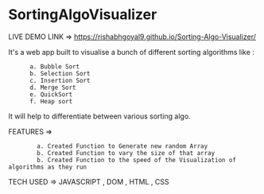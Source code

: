 # SortingAlgoVisualizer

LIVE DEMO LINK => https://rishabhgoyal9.github.io/Sorting-Algo-Visualizer/

It's a web app built to visualise a bunch of different sorting algorithms like :

          a. Bubble Sort
          b. Selection Sort
          c. Insertion Sort
          d. Merge Sort
          e. QuickSort
          f. Heap sort
 It will help to differentiate between various sorting algo.
 
                                                                                
FEATURES => 

            a. Created Function to Generate new random Array
            b. Created Function to vary the size of that array
            b. Created Function to the speed of the Visualization of algorithms as they run
   
TECH USED => JAVASCRIPT , DOM , HTML , CSS
